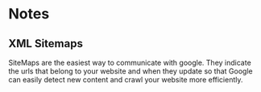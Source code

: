 # Notes
## XML Sitemaps
SiteMaps are the easiest way to communicate with google. They indicate the urls that belong to your website and when they update so that Google can easily detect new content and crawl your website more efficiently.